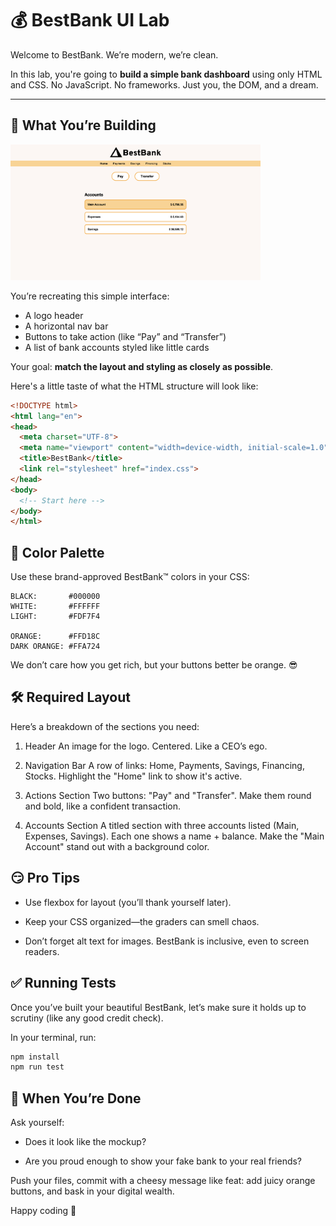 # 💰 BestBank UI Lab

Welcome to BestBank. We’re modern, we’re clean.

In this lab, you're going to **build a simple bank dashboard** using only HTML and CSS. No JavaScript. No frameworks. Just you, the DOM, and a dream.

---

## 📐 What You’re Building

<img src="./assets/best_bank.png" alt="best bank sample" width="400">

You’re recreating this simple interface:

- A logo header
- A horizontal nav bar
- Buttons to take action (like “Pay” and “Transfer”)
- A list of bank accounts styled like little cards

Your goal: **match the layout and styling as closely as possible**.

Here's a little taste of what the HTML structure will look like:

```html
<!DOCTYPE html>
<html lang="en">
<head>
  <meta charset="UTF-8">
  <meta name="viewport" content="width=device-width, initial-scale=1.0">
  <title>BestBank</title>
  <link rel="stylesheet" href="index.css">
</head>
<body>
  <!-- Start here -->
</body>
</html>
```

## 🎨 Color Palette

Use these brand-approved BestBank™️ colors in your CSS:

```
BLACK:       #000000
WHITE:       #FFFFFF
LIGHT:       #FDF7F4

ORANGE:      #FFD18C
DARK ORANGE: #FFA724
```
We don’t care how you get rich, but your buttons better be orange. 😎

## 🛠 Required Layout

Here’s a breakdown of the sections you need:

1. Header
    An image for the logo. Centered. Like a CEO’s ego.

2. Navigation Bar
    A row of links: Home, Payments, Savings, Financing, Stocks.
    Highlight the "Home" link to show it's active.

3. Actions Section
    Two buttons: "Pay" and "Transfer".
    Make them round and bold, like a confident transaction.

4. Accounts Section
    A titled section with three accounts listed (Main, Expenses, Savings).
    Each one shows a name + balance.
    Make the "Main Account" stand out with a background color.

## 😏 Pro Tips
- Use flexbox for layout (you’ll thank yourself later).

- Keep your CSS organized—the graders can smell chaos.

- Don’t forget alt text for images. BestBank is inclusive, even to screen readers.


## ✅ Running Tests

Once you’ve built your beautiful BestBank, let’s make sure it holds up to scrutiny (like any good credit check).

In your terminal, run:

```bash
npm install
npm run test
```


## 🏁 When You’re Done

Ask yourself:

- Does it look like the mockup?

- Are you proud enough to show your fake bank to your real friends?



Push your files, commit with a cheesy message like feat: add juicy orange buttons, and bask in your digital wealth.

Happy coding 🚀

